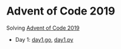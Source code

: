 # Advent of Code 2019

Solving [Advent of Code 2019](http://adventofcode.com/2019)

* Day  1: [day1.go](day1.go), [day1.py](day1.py)
